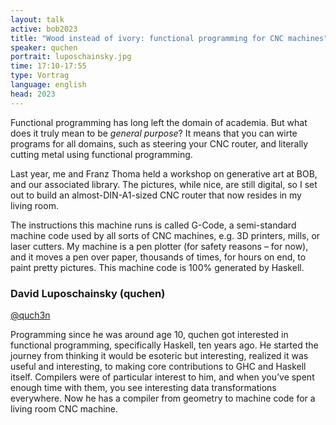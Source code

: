 ```yaml
---
layout: talk
active: bob2023
title: "Wood instead of ivory: functional programming for CNC machines"
speaker: quchen
portrait: luposchainsky.jpg
time: 17:10-17:55
type: Vortrag
language: english
head: 2023
---
```


Functional programming has long left the domain of academia. But what
does it truly mean to be <em>general purpose</em>? It means that you can
wirte programs for all domains, such as steering your CNC router, and
literally cutting metal using functional programming.

Last year, me and Franz Thoma held a workshop on generative art at
BOB, and our associated library. The pictures, while nice, are still
digital, so I set out to build an almost-DIN-A1-sized CNC router that
now resides in my living room.

The instructions this machine runs is called G-Code, a semi-standard
machine code used by all sorts of CNC machines, e.g. 3D printers,
mills, or laser cutters. My machine is a pen plotter (for safety
reasons – for now), and it moves a pen over paper, thousands of times,
for hours on end, to paint pretty pictures. This machine code is 100%
generated by Haskell.


### David Luposchainsky (quchen)

[@quch3n](https://twitter.com/quch3n)

Programming since he was around age 10, quchen got interested in functional
programming, specifically Haskell, ten years ago. He started the
journey from thinking it would be esoteric but interesting, realized
it was useful and interesting, to making core contributions to GHC and
Haskell itself. Compilers were of particular interest to him, and when
you’ve spent enough time with them, you see interesting data
transformations everywhere. Now he has a compiler from geometry to
machine code for a living room CNC machine.
